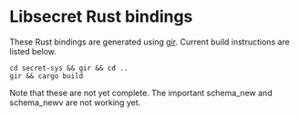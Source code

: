 # Libsecret Rust bindings

These Rust bindings are generated using [gir](https://github.com/gtk-rs/gir). Current build instructions are listed below.

```
cd secret-sys && gir && cd ..
gir && cargo build
```

Note that these are not yet complete. The important schema_new and schema_newv are not working yet.